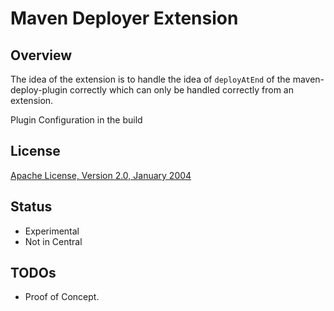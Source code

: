 Maven Deployer Extension
========================

Overview
--------

 The idea of the extension is to handle the idea of `deployAtEnd` of the
 maven-deploy-plugin correctly which can only be handled correctly from
 an extension.

 
 Plugin Configuration in the build 


License
-------
[Apache License, Version 2.0, January 2004](http://www.apache.org/licenses/)


Status
------

 * Experimental
 * Not in Central

TODOs
-----

 * Proof of Concept.

